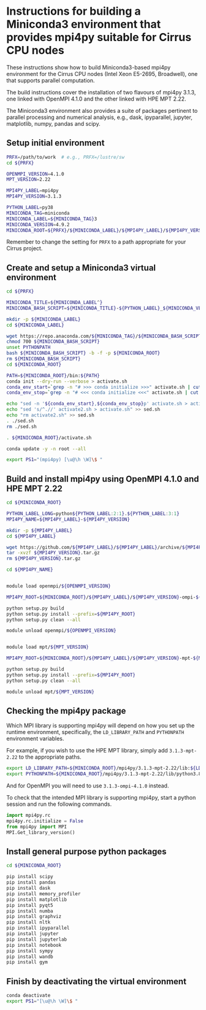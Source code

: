 Instructions for building a Miniconda3 environment that provides mpi4py suitable for Cirrus CPU nodes
=====================================================================================================

These instructions show how to build Miniconda3-based mpi4py environment for the Cirrus CPU nodes
(Intel Xeon E5-2695, Broadwell), one that supports parallel computation.

The build instructions cover the installation of two flavours of mpi4py 3.1.3, one linked with OpenMPI 4.1.0
and the other linked with HPE MPT 2.22.

The Miniconda3 environment also provides a suite of packages pertinent to parallel processing and numerical analysis,
e.g., dask, ipyparallel, jupyter, matplotlib, numpy, pandas and scipy.


Setup initial environment
-------------------------

```bash
PRFX=/path/to/work  # e.g., PRFX=/lustre/sw
cd ${PRFX}

OPENMPI_VERSION=4.1.0
MPT_VERSION=2.22

MPI4PY_LABEL=mpi4py
MPI4PY_VERSION=3.1.3

PYTHON_LABEL=py38
MINICONDA_TAG=miniconda
MINICONDA_LABEL=${MINICONDA_TAG}3
MINICONDA_VERSION=4.9.2
MINICONDA_ROOT=${PRFX}/${MINICONDA_LABEL}/${MPI4PY_LABEL}/${MPI4PY_VERSION}
```

Remember to change the setting for `PRFX` to a path appropriate for your Cirrus project.


Create and setup a Miniconda3 virtual environment
-------------------------------------------------

```bash
cd ${PRFX}

MINICONDA_TITLE=${MINICONDA_LABEL^}
MINICONDA_BASH_SCRIPT=${MINICONDA_TITLE}-${PYTHON_LABEL}_${MINICONDA_VERSION}-Linux-x86_64.sh

mkdir -p ${MINICONDA_LABEL}
cd ${MINICONDA_LABEL}

wget https://repo.anaconda.com/${MINICONDA_TAG}/${MINICONDA_BASH_SCRIPT}
chmod 700 ${MINICONDA_BASH_SCRIPT}
unset PYTHONPATH
bash ${MINICONDA_BASH_SCRIPT} -b -f -p ${MINICONDA_ROOT}
rm ${MINICONDA_BASH_SCRIPT}
cd ${MINICONDA_ROOT}

PATH=${MINICONDA_ROOT}/bin:${PATH}
conda init --dry-run --verbose > activate.sh
conda_env_start=`grep -n "# >>> conda initialize >>>" activate.sh | cut -d':' -f 1`
conda_env_stop=`grep -n "# <<< conda initialize <<<" activate.sh | cut -d':' -f 1`

echo "sed -n '${conda_env_start},${conda_env_stop}p' activate.sh > activate2.sh" > sed.sh
echo "sed 's/^.//' activate2.sh > activate.sh" >> sed.sh
echo "rm activate2.sh" >> sed.sh
. ./sed.sh
rm ./sed.sh

. ${MINICONDA_ROOT}/activate.sh

conda update -y -n root --all

export PS1="(mpi4py) [\u@\h \W]\$ "
```


Build and install mpi4py using OpenMPI 4.1.0 and HPE MPT 2.22
-------------------------------------------------------------

```bash
cd ${MINICONDA_ROOT}

PYTHON_LABEL_LONG=python${PYTHON_LABEL:2:1}.${PYTHON_LABEL:3:1}
MPI4PY_NAME=${MPI4PY_LABEL}-${MPI4PY_VERSION}

mkdir -p ${MPI4PY_LABEL}
cd ${MPI4PY_LABEL}

wget https://github.com/${MPI4PY_LABEL}/${MPI4PY_LABEL}/archive/${MPI4PY_VERSION}.tar.gz
tar -xvzf ${MPI4PY_VERSION}.tar.gz
rm ${MPI4PY_VERSION}.tar.gz

cd ${MPI4PY_NAME}


module load openmpi/${OPENMPI_VERSION}

MPI4PY_ROOT=${MINICONDA_ROOT}/${MPI4PY_LABEL}/${MPI4PY_VERSION}-ompi-${OPENMPI_VERSION}

python setup.py build
python setup.py install --prefix=${MPI4PY_ROOT}
python setup.py clean --all

module unload openmpi/${OPENMPI_VERSION}


module load mpt/${MPT_VERSION}

MPI4PY_ROOT=${MINICONDA_ROOT}/${MPI4PY_LABEL}/${MPI4PY_VERSION}-mpt-${MPT_VERSION}

python setup.py build
python setup.py install --prefix=${MPI4PY_ROOT}
python setup.py clean --all

module unload mpt/${MPT_VERSION}
```


Checking the mpi4py package
---------------------------

Which MPI library is supporting mpi4py will depend on how you set up the runtime environment, specifically,
the `LD_LIBRARY_PATH` and `PYTHONPATH` environment variables.

For example, if you wish to use the HPE MPT library, simply add `3.1.3-mpt-2.22` to the appropriate paths.

```bash
export LD_LIBRARY_PATH=${MINICONDA_ROOT}/mpi4py/3.1.3-mpt-2.22/lib:${LD_LIBRARY_PATH}
export PYTHONPATH=${MINICONDA_ROOT}/mpi4py/3.1.3-mpt-2.22/lib/python3.8/site-packages:${PYTHONPATH}
```

And for OpenMPI you will need to use `3.1.3-ompi-4.1.0` instead.

To check that the intended MPI library is supporting mpi4py, start a python session and run the following commands.

```python
import mpi4py.rc
mpi4py.rc.initialize = False
from mpi4py import MPI
MPI.Get_library_version()
```


Install general purpose python packages
---------------------------------------

```bash
cd ${MINICONDA_ROOT}

pip install scipy
pip install pandas
pip install dask
pip install memory_profiler
pip install matplotlib
pip install pyqt5
pip install numba
pip install graphviz
pip install nltk
pip install ipyparallel
pip install jupyter
pip install jupyterlab
pip install notebook
pip install sympy
pip install wandb
pip install gym
```


Finish by deactivating the virtual environment
----------------------------------------------

```bash
conda deactivate
export PS1="[\u@\h \W]\$ "
```